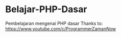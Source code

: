 # Belajar-PHP-Dasar
Pembelajaran mengenai PHP dasar
Thanks to: https://www.youtube.com/c/ProgrammerZamanNow
